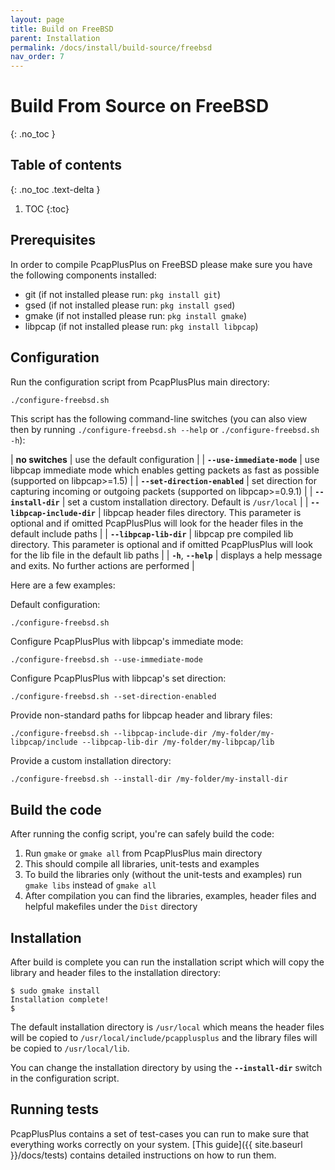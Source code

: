 ```yaml
---
layout: page
title: Build on FreeBSD
parent: Installation
permalink: /docs/install/build-source/freebsd
nav_order: 7
---
```


# Build From Source on FreeBSD
{: .no_toc }

## Table of contents
{: .no_toc .text-delta }

1. TOC
{:toc}

## Prerequisites

In order to compile PcapPlusPlus on FreeBSD please make sure you have the following components installed:

- git (if not installed please run: `pkg install git`)
- gsed (if not installed please run: `pkg install gsed`)
- gmake (if not installed please run: `pkg install gmake`)
- libpcap (if not installed please run: `pkg install libpcap`)

## Configuration

Run the configuration script from PcapPlusPlus main directory:

```bash
./configure-freebsd.sh
```

This script has the following command-line switches (you can also view then by running `./configure-freebsd.sh --help` or `./configure-freebsd.sh -h`):

| __no switches__               | use the default configuration |
| __`--use-immediate-mode`__    | use libpcap immediate mode which enables getting packets as fast as possible (supported on libpcap>=1.5) |
| __`--set-direction-enabled`__ | set direction for capturing incoming or outgoing packets (supported on libpcap>=0.9.1) |
| __`--install-dir`__           | set a custom installation directory. Default is `/usr/local` |
| __`--libpcap-include-dir`__   | libpcap header files directory. This parameter is optional and if omitted PcapPlusPlus will look for the header files in the default include paths |
| __`--libpcap-lib-dir`__       | libpcap pre compiled lib directory. This parameter is optional and if omitted PcapPlusPlus will look for the lib file in the default lib paths |
| __`-h`__, __`--help`__        | displays a help message and exits. No further actions are performed |

Here are a few examples:

Default configuration:

```shell
./configure-freebsd.sh
```

Configure PcapPlusPlus with libpcap's immediate mode:

```shell
./configure-freebsd.sh --use-immediate-mode
```

Configure PcapPlusPlus with libpcap's set direction:

```shell
./configure-freebsd.sh --set-direction-enabled
```

Provide non-standard paths for libpcap header and library files:

```shell
./configure-freebsd.sh --libpcap-include-dir /my-folder/my-libpcap/include --libpcap-lib-dir /my-folder/my-libpcap/lib
```

Provide a custom installation directory:

```shell
./configure-freebsd.sh --install-dir /my-folder/my-install-dir
```

## Build the code

After running the config script, you're can safely build the code:

1. Run `gmake` or `gmake all` from PcapPlusPlus main directory
2. This should compile all libraries, unit-tests and examples
3. To build the libraries only (without the unit-tests and examples) run `gmake libs` instead of `gmake all`
4. After compilation you can find the libraries, examples, header files and helpful makefiles under the `Dist` directory

## Installation

After build is complete you can run the installation script which will copy the library and header files to the installation directory:

```shell
$ sudo gmake install
Installation complete!
$
```

The default installation directory is `/usr/local` which means the header files will be copied to `/usr/local/include/pcapplusplus` and the library files will be copied to `/usr/local/lib`.

You can change the installation directory by using the __`--install-dir`__ switch in the configuration script.

## Running tests

PcapPlusPlus contains a set of test-cases you can run to make sure that everything works correctly on your system. [This guide]({{ site.baseurl }}/docs/tests) contains detailed instructions on how to run them.
